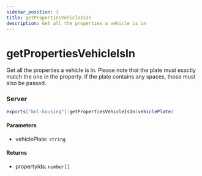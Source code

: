 ```yaml
---
sidebar_position: 3
title: getPropertiesVehicleIsIn
description: Get all the properties a vehicle is in
---
```


# getPropertiesVehicleIsIn

Get all the properties a vehicle is in. Please note that the plate must exactly match the one in the property. If the plate contains any spaces, those must also be passed.

### Server

```lua
exports["bnl-housing"]:getPropertiesVehicleIsIn(vehiclePlate)
```

#### Parameters

- vehiclePlate: `string`

#### Returns

- propertyIds: `number[]`
